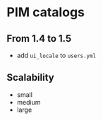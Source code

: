 # PIM catalogs

## From 1.4 to 1.5
- add `ui_locale` to `users.yml`

## Scalability
- small
- medium
- large

